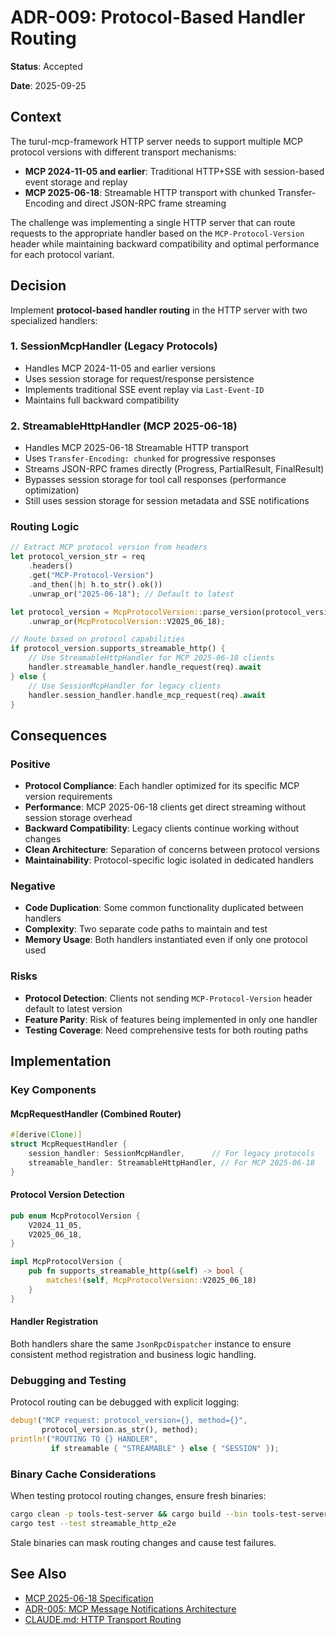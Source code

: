 # ADR-009: Protocol-Based Handler Routing

**Status**: Accepted

**Date**: 2025-09-25

## Context

The turul-mcp-framework HTTP server needs to support multiple MCP protocol versions with different transport mechanisms:

- **MCP 2024-11-05 and earlier**: Traditional HTTP+SSE with session-based event storage and replay
- **MCP 2025-06-18**: Streamable HTTP transport with chunked Transfer-Encoding and direct JSON-RPC frame streaming

The challenge was implementing a single HTTP server that can route requests to the appropriate handler based on the `MCP-Protocol-Version` header while maintaining backward compatibility and optimal performance for each protocol variant.

## Decision

Implement **protocol-based handler routing** in the HTTP server with two specialized handlers:

### 1. SessionMcpHandler (Legacy Protocols)
- Handles MCP 2024-11-05 and earlier versions
- Uses session storage for request/response persistence
- Implements traditional SSE event replay via `Last-Event-ID`
- Maintains full backward compatibility

### 2. StreamableHttpHandler (MCP 2025-06-18)
- Handles MCP 2025-06-18 Streamable HTTP transport
- Uses `Transfer-Encoding: chunked` for progressive responses
- Streams JSON-RPC frames directly (Progress, PartialResult, FinalResult)
- Bypasses session storage for tool call responses (performance optimization)
- Still uses session storage for session metadata and SSE notifications

### Routing Logic
```rust
// Extract MCP protocol version from headers
let protocol_version_str = req
    .headers()
    .get("MCP-Protocol-Version")
    .and_then(|h| h.to_str().ok())
    .unwrap_or("2025-06-18"); // Default to latest

let protocol_version = McpProtocolVersion::parse_version(protocol_version_str)
    .unwrap_or(McpProtocolVersion::V2025_06_18);

// Route based on protocol capabilities
if protocol_version.supports_streamable_http() {
    // Use StreamableHttpHandler for MCP 2025-06-18 clients
    handler.streamable_handler.handle_request(req).await
} else {
    // Use SessionMcpHandler for legacy clients
    handler.session_handler.handle_mcp_request(req).await
}
```

## Consequences

### Positive
- **Protocol Compliance**: Each handler optimized for its specific MCP version requirements
- **Performance**: MCP 2025-06-18 clients get direct streaming without session storage overhead
- **Backward Compatibility**: Legacy clients continue working without changes
- **Clean Architecture**: Separation of concerns between protocol versions
- **Maintainability**: Protocol-specific logic isolated in dedicated handlers

### Negative
- **Code Duplication**: Some common functionality duplicated between handlers
- **Complexity**: Two separate code paths to maintain and test
- **Memory Usage**: Both handlers instantiated even if only one protocol used

### Risks
- **Protocol Detection**: Clients not sending `MCP-Protocol-Version` header default to latest version
- **Feature Parity**: Risk of features being implemented in only one handler
- **Testing Coverage**: Need comprehensive tests for both routing paths

## Implementation

### Key Components

#### McpRequestHandler (Combined Router)
```rust
#[derive(Clone)]
struct McpRequestHandler {
    session_handler: SessionMcpHandler,      // For legacy protocols
    streamable_handler: StreamableHttpHandler, // For MCP 2025-06-18
}
```

#### Protocol Version Detection
```rust
pub enum McpProtocolVersion {
    V2024_11_05,
    V2025_06_18,
}

impl McpProtocolVersion {
    pub fn supports_streamable_http(&self) -> bool {
        matches!(self, McpProtocolVersion::V2025_06_18)
    }
}
```

#### Handler Registration
Both handlers share the same `JsonRpcDispatcher` instance to ensure consistent method registration and business logic handling.

### Debugging and Testing

Protocol routing can be debugged with explicit logging:
```rust
debug!("MCP request: protocol_version={}, method={}",
       protocol_version.as_str(), method);
println!("ROUTING TO {} HANDLER",
         if streamable { "STREAMABLE" } else { "SESSION" });
```

### Binary Cache Considerations

When testing protocol routing changes, ensure fresh binaries:
```bash
cargo clean -p tools-test-server && cargo build --bin tools-test-server
cargo test --test streamable_http_e2e
```

Stale binaries can mask routing changes and cause test failures.

## See Also

- [MCP 2025-06-18 Specification](https://spec.modelcontextprotocol.io/specification/transports/http/)
- [ADR-005: MCP Message Notifications Architecture](./005-mcp-message-notifications-architecture.md)
- [CLAUDE.md: HTTP Transport Routing](../../CLAUDE.md#http-transport-routing)